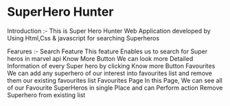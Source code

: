 # SuperHero Hunter
Introduction :- This is Super Hero Hunter Web Application developed by Using Html,Css & javascript for searching Superheros 

Fearures :- 
Search Feature
  This feature Enables us to search for Super heros in marvel api 
Know More Button
  We can look more Detailed Information of every Super hero by clicking Know more Button
Favourites
  We can add any superhero of our interest into favourites list and remove them our existing favourites list
Favourites Page
  In this Page, We can see all of our Favourite SuperHeros in single Place and can Perform action Remove Superhero from existing list
  
